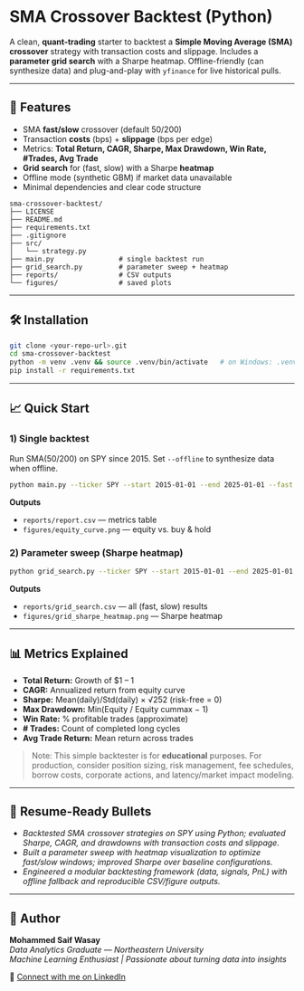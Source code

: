# SMA Crossover Backtest (Python)

A clean, **quant-trading** starter to backtest a **Simple Moving Average (SMA) crossover** strategy with transaction costs and slippage. 
Includes a **parameter grid search** with a Sharpe heatmap. Offline-friendly (can synthesize data) and plug-and-play with `yfinance` for live historical pulls.

---

## 🚀 Features
- SMA **fast/slow** crossover (default 50/200)
- Transaction **costs** (bps) + **slippage** (bps per edge)
- Metrics: **Total Return, CAGR, Sharpe, Max Drawdown, Win Rate, #Trades, Avg Trade**
- **Grid search** for (fast, slow) with a Sharpe **heatmap**
- Offline mode (synthetic GBM) if market data unavailable
- Minimal dependencies and clear code structure

```
sma-crossover-backtest/
├── LICENSE
├── README.md
├── requirements.txt
├── .gitignore
├── src/
│   └── strategy.py
├── main.py                # single backtest run
├── grid_search.py         # parameter sweep + heatmap
├── reports/               # CSV outputs
└── figures/               # saved plots
```

---

## 🛠 Installation
```bash
git clone <your-repo-url>.git
cd sma-crossover-backtest
python -m venv .venv && source .venv/bin/activate   # on Windows: .venv\Scripts\activate
pip install -r requirements.txt
```

---

## 📈 Quick Start

### 1) Single backtest
Run SMA(50/200) on SPY since 2015. Set `--offline` to synthesize data when offline.
```bash
python main.py --ticker SPY --start 2015-01-01 --end 2025-01-01 --fast 50 --slow 200 --offline
```
**Outputs**
- `reports/report.csv` — metrics table
- `figures/equity_curve.png` — equity vs. buy & hold

### 2) Parameter sweep (Sharpe heatmap)
```bash
python grid_search.py --ticker SPY --start 2015-01-01 --end 2025-01-01 --fast_range 10,20,30,50,100 --slow_range 100,150,200,250,300 --offline
```
**Outputs**
- `reports/grid_search.csv` — all (fast, slow) results
- `figures/grid_sharpe_heatmap.png` — Sharpe heatmap

---

## 📊 Metrics Explained
- **Total Return:** Growth of $1 – 1
- **CAGR:** Annualized return from equity curve
- **Sharpe:** Mean(daily)/Std(daily) × √252 (risk-free = 0)
- **Max Drawdown:** Min(Equity / Equity cummax − 1)
- **Win Rate:** % profitable trades (approximate)
- **# Trades:** Count of completed long cycles
- **Avg Trade Return:** Mean return across trades

> Note: This simple backtester is for **educational** purposes. For production, consider position sizing, risk management, fee schedules, borrow costs, corporate actions, and latency/market impact modeling.

---

## 🧩 Resume-Ready Bullets
- *Backtested SMA crossover strategies on SPY using Python; evaluated Sharpe, CAGR, and drawdowns with transaction costs and slippage.*
- *Built a parameter sweep with heatmap visualization to optimize fast/slow windows; improved Sharpe over baseline configurations.*
- *Engineered a modular backtesting framework (data, signals, PnL) with offline fallback and reproducible CSV/figure outputs.*

---

## 🧠 Author
**Mohammed Saif Wasay**  
*Data Analytics Graduate — Northeastern University*  
*Machine Learning Enthusiast | Passionate about turning data into insights*

🔗 [Connect with me on LinkedIn](https://www.linkedin.com/in/mohammed-saif-wasay-4b3b64199/)
